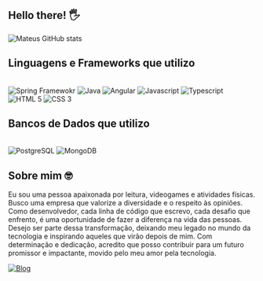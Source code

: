 ## Hello there! 🖐️


![Mateus GitHub stats](https://github-readme-stats.vercel.app/api?username=MateusHCandido&show_icons=true&theme=dracula)

## Linguagens e Frameworks que utilizo

<div style="display: inline_block"><br/>
  <img aling="center" alt="Spring Framewokr" src="https://img.shields.io/badge/Spring-6DB33F?style=for-the-badge&logo=spring&logoColor=white">
  <img aling="center" alt="Java" src="https://img.shields.io/badge/Java-ED8B00?style=for-the-badge&logo=openjdk&logoColor=white">
  <img aling="center" alt="Angular" src="https://img.shields.io/badge/Angular-DD0031?style=for-the-badge&logo=angular&logoColor=white">
  <img aling="center" alt="Javascript" src="https://img.shields.io/badge/JavaScript-323330?style=for-the-badge&logo=javascript&logoColor=F7DF1E">
  <img aling="center" alt="Typescript" src="https://img.shields.io/badge/TypeScript-007ACC?style=for-the-badge&logo=typescript&logoColor=white">
  <img aling="center" alt="HTML 5" src="https://img.shields.io/badge/HTML-239120?style=for-the-badge&logo=html5&logoColor=white">
  <img aling="center" alt="CSS 3" src="https://img.shields.io/badge/CSS-239120?&style=for-the-badge&logo=css3&logoColor=white">
</div>

## Bancos de Dados que utilizo

<div style="display: inline_block"><br/>
  <img aling="center" alt="PostgreSQL" src="https://img.shields.io/badge/PostgreSQL-316192?style=for-the-badge&logo=postgresql&logoColor=white">
  <img aling="center" alt="MongoDB" src="https://img.shields.io/badge/MongoDB-4EA94B?style=for-the-badge&logo=mongodb&logoColor=white">
</div>


## Sobre mim 🤓

Eu sou uma pessoa apaixonada por leitura, videogames e atividades físicas. Busco uma empresa que valorize a diversidade e o respeito às opiniões. Como desenvolvedor, cada linha de código que escrevo, cada desafio que enfrento, é uma oportunidade de fazer a diferença na vida das pessoas. Desejo ser parte dessa transformação, deixando meu legado no mundo da tecnologia e inspirando aqueles que virão depois de mim. Com determinação e dedicação, acredito que posso contribuir para um futuro promissor e impactante, movido pelo meu amor pela tecnologia.

[![Blog](https://img.shields.io/badge/LinkedIn-0077B5?style=for-the-badge&logo=linkedin&logoColor=white)](https://www.linkedin.com/in/mateus-henrique-208429205/)
